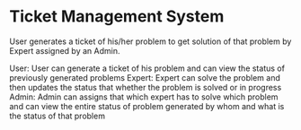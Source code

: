 # Ticket Management System
 User generates a ticket of his/her problem to get solution of that problem by Expert assigned by an Admin.
 
 User: User can generate a ticket of his problem and can view the status of previously generated problems
 Expert: Expert can solve the problem and then updates the status that whether the problem is solved or in progress
 Admin: Admin can assigns that which expert has to solve which problem and can view the entire status of problem generated by whom and what is the status of that problem
